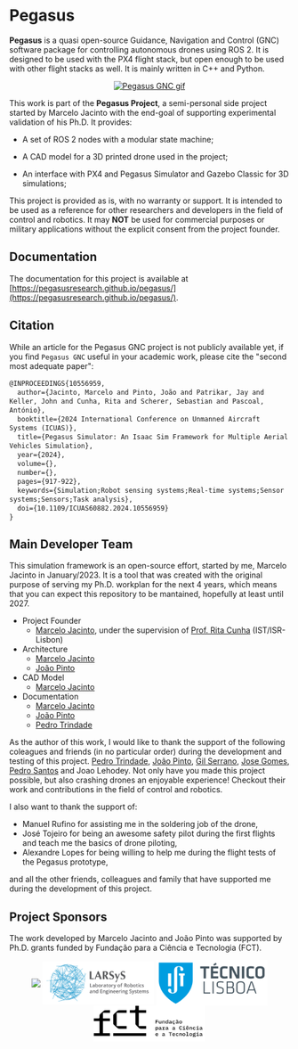 # Pegasus

**Pegasus** is a quasi open-source Guidance, Navigation and Control (GNC) software package for controlling autonomous drones using ROS 2. 
It is designed to be used with the PX4 flight stack, but open enough to be used with other flight stacks as well. It is mainly written in C++ and Python.

<p align = "center">
  <a href="https://youtu.be/_11OCFwf_GE" target="_blank"><img src="docs/_static/formation.gif" alt="Pegasus GNC gif"/></a>
</p>

This work is part of the **Pegasus Project**, a semi-personal side project started by Marcelo Jacinto with the end-goal of supporting experimental validation of his Ph.D. It provides:

- A set of ROS 2 nodes with a modular state machine;

- A CAD model for a 3D printed drone used in the project;

- An interface with PX4 and Pegasus Simulator and Gazebo Classic for 3D simulations;

This project is provided as is, with no warranty or support. It is intended to be used as a reference for other researchers and developers in the field of control and robotics. It may **NOT**
be used for commercial purposes or military applications without the explicit consent from the project founder.

## Documentation

The documentation for this project is available at [https://pegasusresearch.github.io/pegasus/](https://pegasusresearch.github.io/pegasus/).

## Citation

While an article for the Pegasus GNC project is not publicly available yet, if you find ``Pegasus GNC`` useful in your academic work, please cite the "second most adequate paper":
```
@INPROCEEDINGS{10556959,
  author={Jacinto, Marcelo and Pinto, João and Patrikar, Jay and Keller, John and Cunha, Rita and Scherer, Sebastian and Pascoal, António},
  booktitle={2024 International Conference on Unmanned Aircraft Systems (ICUAS)}, 
  title={Pegasus Simulator: An Isaac Sim Framework for Multiple Aerial Vehicles Simulation}, 
  year={2024},
  volume={},
  number={},
  pages={917-922},
  keywords={Simulation;Robot sensing systems;Real-time systems;Sensor systems;Sensors;Task analysis},
  doi={10.1109/ICUAS60882.2024.10556959}
}
```

## Main Developer Team

This simulation framework is an open-source effort, started by me, Marcelo Jacinto in January/2023. It is a tool that was created with the original purpose of serving my Ph.D. workplan for the next 4 years, which means that you can expect this repository to be mantained, hopefully at least until 2027.

* Project Founder
	* [Marcelo Jacinto](https://github.com/MarceloJacinto), under the supervision of <u>Prof. Rita Cunha</u> (IST/ISR-Lisbon)
* Architecture
  * [Marcelo Jacinto](https://github.com/MarceloJacinto)
  * [João Pinto](https://github.com/jschpinto)
* CAD Model
  * [Marcelo Jacinto](https://github.com/MarceloJacinto)
* Documentation
  * [Marcelo Jacinto](https://github.com/MarceloJacinto)
  * [João Pinto](https://github.com/jschpinto)
  * [Pedro Trindade](https://scholar.google.com/citations?hl=en&user=eFG-wQ0AAAAJ)

As the author of this work, I would like to thank the support of the following coleagues and friends (in no particular order) during the development and testing of this project.
[Pedro Trindade](https://scholar.google.com/citations?hl=en&user=eFG-wQ0AAAAJ), [João Pinto](https://github.com/jschpinto), [Gil Serrano](https://scholar.google.com/citations?hl=en&user=h_6XghgAAAAJ), [Jose Gomes](https://scholar.google.com/citations?hl=en&user=PECAagsAAAAJ), [Pedro Santos](https://scholar.google.com/citations?hl=en&user=HOhIHJAAAAAJ) and Joao Lehodey. Not only have you made this project possible, but also crashing drones an enjoyable experience! Checkout their work and contributions in the field of control and robotics.

I also want to thank the support of:

* Manuel Rufino for assisting me in the soldering job of the drone, 
* José Tojeiro for being an awesome safety pilot during the first flights and teach me the basics of drone piloting,
* Alexandre Lopes for being willing to help me during the flight tests of the Pegasus prototype,

and all the other friends, colleagues and family that have supported me during the development of this project.

 
## Project Sponsors
The work developed by Marcelo Jacinto and João Pinto was supported by Ph.D. grants funded by Fundação para a Ciência e Tecnologia (FCT).

<p float="left" align="center">
  <img src="docs/_static/logo_isr.png" width="200" align="center"/> 
  <img src="docs/_static/larsys_logo.png" width="200" align="center"/> 
  <img src="docs/_static/ist_logo.png" width="200" align="center"/> 
  <img src="docs/_static/logo_fct.png" width="200" align="center"/> 
</p>
